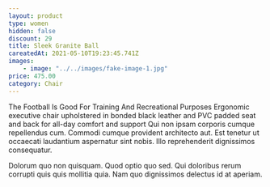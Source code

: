 ```yaml
---
layout: product
type: women
hidden: false
discount: 29
title: Sleek Granite Ball
careatedAt: 2021-05-10T19:23:45.741Z
images:
    - image: "../../images/fake-image-1.jpg"
price: 475.00
category: Chair
---
```

The Football Is Good For Training And Recreational Purposes
Ergonomic executive chair upholstered in bonded black leather and PVC padded seat and back for all-day comfort and support
Qui non ipsam corporis cumque repellendus cum. Commodi cumque provident architecto aut. Est tenetur ut occaecati laudantium aspernatur sint nobis. Illo reprehenderit dignissimos consequatur.
 Dolorum quo non quisquam. Quod optio quo sed. Qui doloribus rerum corrupti quis quis mollitia quia. Nam quo dignissimos delectus id at aperiam.
